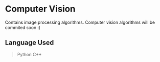 # Computer Vision
Contains image processing algorithms. Computer vision algorithms will be commited soon :)

## Language Used
> Python
> C++

